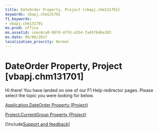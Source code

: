 ```yaml
---
title: DateOrder Property, Project [vbapj.chm131701]
keywords: vbapj.chm131701
f1_keywords:
- vbapj.chm131701
ms.prod: office
ms.assetid: ceac6ca0-98fd-4ffd-a354-fa45fb46e383
ms.date: 06/08/2017
localization_priority: Normal
---
```



# DateOrder Property, Project [vbapj.chm131701]

Hi there! You have landed on one of our F1 Help redirector pages. Please select the topic you were looking for below.

[Application.DateOrder Property (Project)](https://msdn.microsoft.com/library/9eba39c8-6e4a-3b8c-69c3-82e078269cda%28Office.15%29.aspx)

[Project.CurrentGroup Property (Project)](https://msdn.microsoft.com/library/eb680e35-3672-3900-4ed7-c3fd345d3e60%28Office.15%29.aspx)

[!include[Support and feedback](~/includes/feedback-boilerplate.md)]